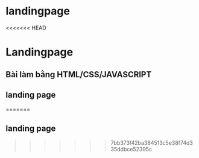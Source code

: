 # landingpage
<<<<<<< HEAD
# Landingpage

## Bài làm bằng HTML/CSS/JAVASCRIPT
## landing page
=======

## landing page
>>>>>>> 7bb373f42ba384513c5e38f74d335ddbce52395c
